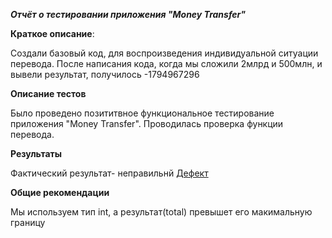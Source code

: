 ***Отчёт о тестировании приложения "Money Transfer"***

**Краткое описание**:

Создали базовый код, для воспроизведения индивидуальной ситуации перевода. После написания кода, когда мы сложили 2млрд и 500млн, и вывели результат, получилось  -1794967296

**Описание тестов**

Было проведено позититвное функциональное тестирование приложения "Money Transfer". Проводилась проверка функции перевода.

**Результаты**

Фактический результат- неправильнй
[Дефект](https://github.com/ILiaBer/JTask-2.1/issues/1)

**Общие рекомендации**

Мы используем тип int, а результат(total) превышет его макимальную границу 
